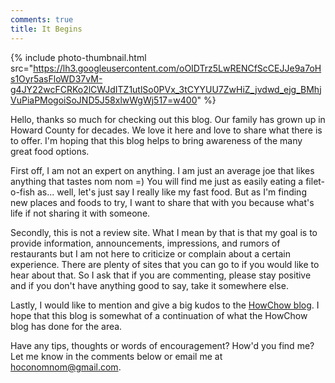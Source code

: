 ```yaml
---
comments: true
title: It Begins
---
```


{%
  include photo-thumbnail.html 
  src="https://lh3.googleusercontent.com/oOIDTrz5LwRENCfScCEJJe9a7oHs1Oyr5asFloWD37vM-g4JY22wcFCRKo2lCWJdITZ1utlSo0PVx_3tCYYUU7ZwHiZ_jvdwd_ejg_BMhjVuPiaPMogoiSoJND5J58xlwWgWj517=w400"
%}

Hello, thanks so much for checking out this blog. Our family has grown up in Howard County for decades. We love it here and love to share what there is to offer. I'm hoping that this blog helps to bring awareness of the many great food options.

First off, I am not an expert on anything. I am just an average joe that likes anything that tastes nom nom =) You will find me just as easily eating a filet-o-fish as... well, let's just say I really like my fast food. But as I'm finding new places and foods to try, I want to share that with you because what's life if not sharing it with someone.

Secondly, this is not a review site. What I mean by that is that my goal is to provide information, announcements, impressions, and rumors of restaurants but I am not here to criticize or complain about a certain experience. There are plenty of sites that you can go to if you would like to hear about that. So I ask that if you are commenting, please stay positive and if you don't have anything good to say, take it somewhere else.

Lastly, I would like to mention and give a big kudos to the [HowChow blog](http://howchow.blogspot.com). I hope that this blog is somewhat of a continuation of what the HowChow blog has done for the area. 

Have any tips, thoughts or words of encouragement? How'd you find me? Let me know in the comments below or email me at <a href="mailto:hoconomnom@gmail.com">hoconomnom@gmail.com</a>.